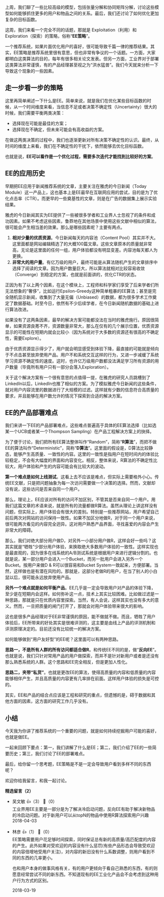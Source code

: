 上周，我们聊了一些比较高级的模型，包括张量分解和协同矩阵分解，讨论这些模型如何能够抓住更多的用户和物品之间的关系。最后，我们还讨论了如何优化更加复杂的目标函数。

这周，我们来看一个完全不同的话题，那就是 Exploitation（利用）和 Exploration（探索）的策略，俗称“**EE策略**”。

一个推荐系统，如果片面优化用户的喜好，很可能导致千篇一律的推荐结果。其实，EE策略是推荐系统里很有意思，但也非常有争议的一个话题。一方面，大家都明白这类算法的目的，每年有很多相关论文发表。但另一方面，工业界对于部署这类算法非常谨慎，有的产品经理甚至视之为“洪水猛兽”。我们今天就来分析一下导致这个现象的一些因素。

## 走一步看一步的策略

这里再简单阐述一下什么是EE。简单来说，就是我们在优化某些目标函数的时候，从一个时间维度来看，当信息不足或者决策不确定性（Uncertainty）很大的时候，我们需要平衡两类决策：

- 选择现在可能是最佳的方案；
- 选择现在不确定，但未来可能会有高收益的方案。

在做这两类决策的过程中，我们也逐渐更新对所有决策不确定性的认识。最终，从时间的维度上来看，我们在不确定性的干扰下，依然能够去优化目标函数。

也就是说，**EE可以看作是一个优化过程，需要多次迭代才能找到比较好的方案**。

## EE的应用历史

早期把EE应用于新闻推荐系统的文章，主要关注在雅虎的今日新闻（Today Module）这一产品上，这也基本上是EE最早在互联网应用的尝试，目的是为了优化点击率（CTR）。而更早的一些奠基性的文章，则是在广告的数据集上展示实验结果。

雅虎的今日新闻其实为EE提供了一些被很多学者和工业界人士忽视了的条件和成功因素。如果不考虑这些因素，鲁莽地在其他场景中使用这些文献中相似的算法，很可能会产生相当差的效果。那么是哪些因素呢？主要有两点。

1. **相对少量的优质资源**。今日新闻每天的内容池（Content Pool）其实并不大。这里面都是网站编辑精选了的大概100篇文章。这些文章原本的质量就非常高，无论是这里面的任何一组，用户体验都没有明显变差。内容池每天都人为更换。
2. **非常大的用户量**。有亿万级的用户，最终可能是从算法随机产生的文章排序中选择了阅读的文章。因为用户数量巨大，所以算法就相对比较容易收敛（Converge）到稳定的方案，也就是前面讲的，优化CTR的状态。

正因为有了以上两个因素，在这个模块上，工程师和科学家们享受了后来学者们所无法想象的“奢侈”，比如运行Epsilon-Greedy这种简单粗暴的EE算法；甚至是完全随机显示新闻，收集到了大量无偏（Unbiased）的数据，都为很多学术工作奠定了数据基础。时至今日，依然有不少后续学者，在今日新闻随机数据的基础上进行算法改进。

如果没有了这两条因素，最早的解决方案可能都没法在当时的雅虎施行。原因很简单，如果资源良莠不齐，资源数量非常大，那么在仅有的几个展示位置，优质资源显示的可能性在短期内就会比较小（因为系统对于大多数的资源还有很高的不确定性，需要Explore）。

由于优质资源显示得少了，用户就会明显感受到体验下降，最直接的可能就是倾向于不点击甚至放弃使用产品。用户不和系统交互这样的行为，又进一步减缓了系统学习资源不确定性的速度。这时，也许亿万级用户数都没法满足学习所有资源的用户数量（毕竟所有用户只有一部分会落入Exploration）。

关于这个解决方案有一个很有意思的点值得一提，在雅虎的研究人员跳槽到了LinkedIn以后，LinkedIn也推了相似的方案。为了模拟雅虎今日新闻的这些条件，就对用户内容流里的数据进行了大规模的过滤。这样就有少数的信息符合高质量的要求，并且能够在用户数允许的情况下探索到合适的解决方案。

## EE的产品部署难点

我们来讲一下EE的产品部署难点，这些难点普遍高于具体的EE算法选择（比如选某一个UCB或者某一个Thompson Sampling）在产品工程解决方案上的抉择。

为了便于讨论，我们把所有EE算法整体叫作“Random”，简称“**R算法**”，而把不做EE的算法叫作“Deterministic”，简称“**D算法**”。这里面的假设是，D算法比较静态，能够产生高质量、一致性的内容。这里的一致性是指用户在短时间内的体验比较稳定，不会有大幅度的界面和内容变化。相反，整体来说，R算法的不确定性比较大，用户体验和产生的内容可能会有比较大的波动。

**第一个难点是如何上线测试**。这看上去不应该是难点，但实际上需要格外小心。传统EE文献，只是把问题抽象为每一次访问需要做一个决策的选择。然而，文献却没有说，这些访问是否来自同一个用户。

那么，理论上，EE应该对所有的访问不加区别，不管其是否来自同一个用户。用我们这篇文章的术语来说，就是所有的流量都做R算法。虽然从理论上讲这样没有问题，但实际上，用户体验会有很大的差别。特别是一些推荐网站，用户希望自己前后两次对网站的访问保持一致性。如果不加区分地做R，对于同一个用户来说，很可能两次看见的内容完全迥异。这对用户熟悉产品界面，寻找喜爱的内容会产生非常大的障碍。

那么，我们对绝大部分用户做D，对另外一小部分用户做R，这样会好一些吗？这其实就是“牺牲”少部分用户体验，来换取绝大多数用户体验的一致性。这样实现也是最直观的，因为很多在线系统的A/B测试系统是根据用户来进行逻辑分割的。也就是说，某一部分用户会进入一个Bucket，而另一批用户会进入另外一个Bucket。按用户来做D &amp; R可以很容易和Bucket System一致起来，方便部署。当然，这样做也是有潜在风险的。那就是，这部分老做R的用户，在当了别人的小白鼠以后，很可能永远放弃使用产品。

**另外一个难点就是如何平衡产品**。EE几乎是一定会导致用户对产品的体验下降，至少是在短期内会这样。如何弥补这一点，技术上其实比较困难。比如做过滤是一种思路，那就是只在优质内容里探索。当然，有人会说，这样其实也没有多大的意义。然而，一旦把质量的闸门打开了，那就会对用户体验带来很大的影响。

这也是很多产品经理对于EE非常谨慎的原因，能不做就不做。而且，牺牲了用户体验后，EE所带来的好处其实是很难评测的，这主要是由线上产品的评测机制和评测原理决定的。目前还没有比较统一的解决方案。

如何能够做到“用户友好型”的EE呢？这里面可以有两种思路。

**思路一，不是所有人群的所有访问都适合做R**。和传统EE不同的是，做“**反向EE**”。也就是说，我们只针对常用产品的用户做探索，而并不是针对新用户或者是还没有那么熟悉系统的人群。这个思路和EE完全相反，但是更加人性化。

**思路二，夹带“私货”**。也就是更改EE的算法，使得高质量的内容和低质量的内容能够相伴产生，并且高质量的内容更有几率排在前面。这样用户体验的损失是可控的。

其实，EE和产品的结合点应该是工程和研究的重点，但遗憾的是，碍于数据和其他方面的因素，这方面的研究工作几乎没有。

## 小结

今天我为你讲了推荐系统的一个重要的问题，就是如何持续挖掘用户可能的喜好，也就是做EE。

一起来回顾下要点：第一，我们讲解了什么是EE；第二，我们介绍了EE的一些简要历史；第三，我们讨论了EE的部署难点。

最后，给你留一个思考题，EE策略是不是一定会导致用户看到多样不同的东西呢？

欢迎你给我留言，和我一起讨论。
<div><strong>精选留言（2）</strong></div><ul>
<li><span>吴文敏</span> 👍（3） 💬（0）<div>工业界用EE主要是一部分是为了解决冷启动问题，反向EE有助于解决新物品的冷启动问题。对于新用户可以从topN的物品中使用R算法探索用户兴趣</div>2018-04-03</li><br/><li><span>林彦</span> 👍（1） 💬（0）<div>EE策略需要用户花足够时间探索，同时保证总有新的高质量&#47;高匹配度的内容的产生。此外如果对受欢迎的内容没有什么惩罚(有些产品形态会导致受欢迎的内容倍增地受用户关注)，对内容的新旧没有什么系数调整，则用户看到不同的东西的几率更小。

也和用户本身的做事风格有关，有的用户更倾向于看自己熟悉的东西，有的则愿意经常尝试不同的新东西。不知道现有的EE工业化产品会不会考虑到这种用户行为方式的区别。</div>2018-03-19</li><br/>
</ul>
